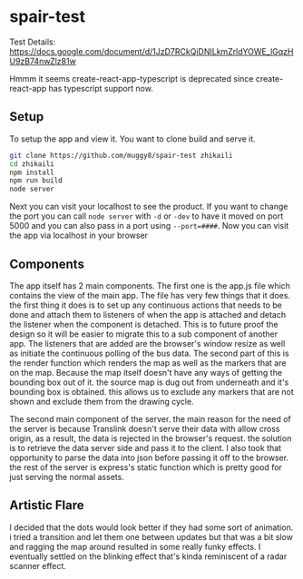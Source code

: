 # spair-test

Test Details: https://docs.google.com/document/d/1JzD7RCkQjDNILkmZrldYOWE_lGqzHU9zB74nwZlz81w

Hmmm it seems create-react-app-typescript is deprecated since create-react-app has typescript support now.


## Setup
To setup the app and view it. You want to clone build and serve it.
```bash
git clone https://github.com/muggy8/spair-test zhikaili
cd zhikaili
npm install
npm run build
node server
```

Next you can visit your localhost to see the product. If you want to change the port you can call `node server` with `-d` or `-dev` to have it moved on port 5000 and you can also pass in a port using `--port=####`. Now you can visit the app via localhost in your browser


## Components

The app itself has 2 main components. The first one is the app.js file which contains the view of the main app. The file has very few things that it does. the first thing it does is to set up any continuous actions that needs to be done and attach them to listeners of when the app is attached and detach the listener when the component is detached. This is to future proof the design so it will be easier to migrate this to a sub component of another app. The listeners that are added are the browser's window resize as well as initiate the continuous polling of the bus data. The second part of this is the render function which renders the map as well as the markers that are on the map. Because the map itself doesn't have any ways of getting the bounding box out of it. the source map is dug out from underneath and it's bounding box is obtained. this allows us to exclude any markers that are not shown and exclude them from the drawing cycle.

The second main component of the server. the main reason for the need of the server is because Translink doesn't serve their data with allow cross origin, as a result, the data is rejected in the browser's request. the solution is to retrieve the data server side and pass it to the client. I also took that opportunity to parse the data into json before passing it off to the browser. the rest of the server is express's  static function which is pretty good for just serving the normal assets.

## Artistic Flare
I decided that the dots would look better if they had some sort of animation. i tried a transition and let them one between updates but that was a bit slow and ragging the map around resulted in some really funky effects. I eventually settled on the blinking effect that's kinda reminiscent of a radar scanner effect.
